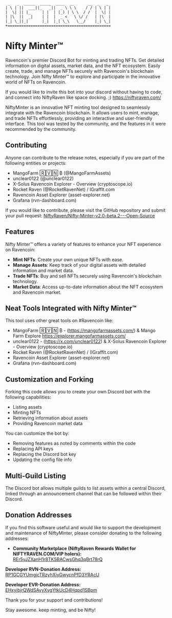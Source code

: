 
```
 _   _  _____  _____  ____  __      __  _   _ 
| \ | ||  ___||_   _||  _ \ \ \    / / | \ | |
|  \| || |_     | |  | |_) | \ \  / /  |  \| |
| |\  ||  _|    | |  |  _ <   \ \/ /   | |\  |
|_| \_||_|      |_|  |_| \_\   \__/    |_| \_|
+=============================================

```

# Nifty Minter™

Ravencoin's premier Discord Bot for minting and trading NFTs. Get detailed information on digital assets, market data, and the NFT ecosystem. Easily create, trade, and manage NFTs securely with Ravencoin's blockchain technology. Join Nifty Minter™ to explore and participate in the innovative world of NFTs on Ravencoin.
                                                                                                                                  
If you would like to invite this bot into your discord without having to code, and connect into NiftyRaven like space docking. ;)   https://niftyraven.com/

NiftyMinter is an innovative NFT minting tool designed to seamlessly integrate with the Ravencoin blockchain. It allows users to mint, manage, and trade NFTs effortlessly, providing an interactive and user-friendly interface. This tool was tested by the community, and the features in it were recommended by the community. 

## Contributing

Anyone can contribute to the release notes, especially if you are part of the following entities or projects:
- MangoFarm 🅁🅅🄽 ₿ (@MangoFarmAssets)
- unclear0122 (@unclear0122)
- X-Solus Ravencoin Explorer - Overview (cryptoscope.io)
- Rocket Raven (@RocketRavenNet) / IGraffIt.com
- Ravencoin Asset Explorer (asset-explorer.net)
- Grafana (rvn-dashboard.com)

If you would like to contribute, please visit the GitHub repository and submit your pull request:
[NiftyRaven/Nifty-Minter-v2.0-beta.2---Open-Source](https://github.com/NiftyRaven/Nifty-Minter-v2.0-beta.2---Open-Source)

## Features

Nifty Minter™ offers a variety of features to enhance your NFT experience on Ravencoin:

- **Mint NFTs**: Create your own unique NFTs with ease.
- **Manage Assets**: Keep track of your digital assets with detailed information and market data.
- **Trade NFTs**: Buy and sell NFTs securely using Ravencoin's blockchain technology.
- **Market Data**: Access up-to-date information about the NFT ecosystem and Ravencoin market.

## Neat Tools Integrated with Nifty Minter™

This tool uses other great tools on #Ravencoin like:
- MangoFarm 🅁🅅🄽 ₿ - (https://mangofarmassets.com/) & Mango Farm Explore https://explorer.mangofarmassets.com/
- unclear0122 - (https://x.com/unclear0122) & X-Solus Ravencoin Explorer - Overview (cryptoscope.io)
- Rocket Raven (@RocketRavenNet) / (IGraffIt.com)
- Ravencoin Asset Explorer (asset-explorer.net)
- Grafana (rvn-dashboard.com)

## Customization and Forking

Forking this code allows you to create your own Discord bot with the following capabilities:
- Listing assets
- Minting NFTs
- Retrieving information about assets
- Providing Ravencoin market data

You can customize the bot by:
- Removing features as noted by comments within the code
- Replacing API keys
- Replacing the Discord bot key
- Updating the config file info

## Multi-Guild Listing

The Discord bot allows multiple guilds to list assets within a central Discord, linked through an announcement channel that can be followed within their Discord.

## Donation Addresses

If you find this software useful and would like to support the development and maintenance of NiftyMinter, please consider donating to the following addresses:

- **Community Marketplace (NiftyRaven Rewards Wallet for NIFTYRAVEN.COM/VIP holers):**
  [REr5yJZXanH1r8TK5BACwsGhq3qBrt78rQ](https://explorer.mangofarmassets.com/address/REr5yJZXanH1r8TK5BACwsGhq3qBrt78rQ)

**Developer RVN-Donation Address:**  
[RP1GCGYUmgjcTRzyhXjyGwycnPfD3YRAcU](https://explorer.mangofarmassets.com/address/RP1GCGYUmgjcTRzyhXjyGwycnPfD3YRAcU)

**Developer EVR-Donation Address:**  
[EHxyibjrQWdSAvyXygYtkUcD4Hqpd1SBpm](https://evr.cryptoscope.io/address/?address=EHxyibjrQWdSAvyXygYtkUcD4Hqpd1SBpm)


Thank you for your support and contributions!

Stay awesome. keep minting, and be Nifty!
